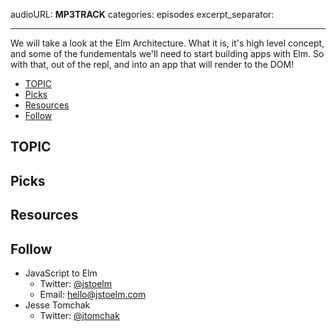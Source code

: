 audioURL: **MP3TRACK**
categories: episodes
excerpt_separator: <!--more-->

---

We will take a look at the Elm Architecture. What it is, it's high level
concept, and some of the fundementals we'll need to start building apps with
Elm. So with that, out of the repl, and into an app that will render to the DOM!

<!--more-->

<!-- TOC -->

* [TOPIC](#topic)
* [Picks](#picks)
* [Resources](#resources)
* [Follow](#follow)

<!-- /TOC -->

## TOPIC

## Picks

## Resources

## Follow

* JavaScript to Elm
  * Twitter: [@jstoelm](https://twitter.com/jstoelm)
  * Email: [hello@jstoelm.com](mailto:hello@jstoelm.com)
* Jesse Tomchak
  * Twitter: [@jtomchak](https://twitter.com/jtomchak)
